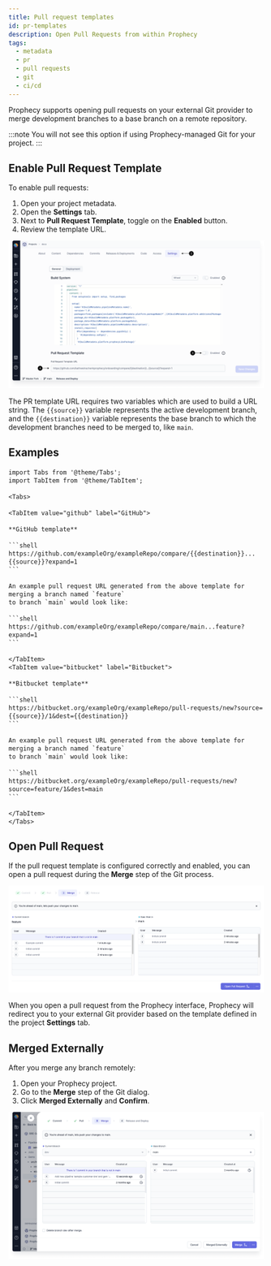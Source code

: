 ```yaml
---
title: Pull request templates
id: pr-templates
description: Open Pull Requests from within Prophecy
tags:
  - metadata
  - pr
  - pull requests
  - git
  - ci/cd
---
```


Prophecy supports opening pull requests on your external Git provider to merge
development branches to a base branch on a remote repository.

:::note
You will not see this option if using Prophecy-managed Git for your project.
:::

## Enable Pull Request Template

To enable pull requests:

1. Open your project metadata.
1. Open the **Settings** tab.
1. Next to **Pull Request Template**, toggle on the **Enabled** button.
1. Review the template URL.

![PR template settings](img/pbt-template-advanced.png)

The PR template URL requires two variables which are used to build a URL string. The `{{source}}` variable represents the active development branch, and the `{{destination}}` variable represents the base branch to which the development branches need to be merged to, like `main`.

## Examples

````mdx-code-block
import Tabs from '@theme/Tabs';
import TabItem from '@theme/TabItem';

<Tabs>

<TabItem value="github" label="GitHub">

**GitHub template**

```shell
https://github.com/exampleOrg/exampleRepo/compare/{{destination}}...{{source}}?expand=1
```

An example pull request URL generated from the above template for merging a branch named `feature`
to branch `main` would look like:

```shell
https://github.com/exampleOrg/exampleRepo/compare/main...feature?expand=1
```

</TabItem>
<TabItem value="bitbucket" label="Bitbucket">

**Bitbucket template**

```shell
https://bitbucket.org/exampleOrg/exampleRepo/pull-requests/new?source={{source}}/1&dest={{destination}}
```

An example pull request URL generated from the above template for merging a branch named `feature`
to branch `main` would look like:

```shell
https://bitbucket.org/exampleOrg/exampleRepo/pull-requests/new?source=feature/1&dest=main
```

</TabItem>
</Tabs>

````

## Open Pull Request

If the pull request template is configured correctly and enabled, you can open a pull request during the **Merge** step of the Git process.

![PR creation](img/pr-template-openpr.png)

When you open a pull request from the Prophecy interface, Prophecy will redirect you to your external Git provider based on the template defined in the project **Settings** tab.

## Merged Externally

After you merge any branch remotely:

1. Open your Prophecy project.
1. Go to the **Merge** step of the Git dialog.
1. Click **Merged Externally** and **Confirm**.

![Merged externally](img/merge-externally.png)

